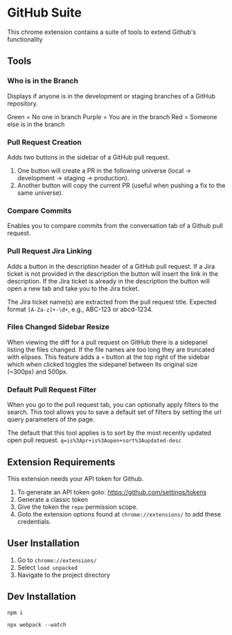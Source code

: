 # GitHub Suite

This chrome extension contains a suite of tools to extend Github's functionality

## Tools

### Who is in the Branch

Displays if anyone is in the development or staging branches of a GitHub repository.

Green = No one in branch
Purple = You are in the branch
Red = Someone else is in the branch

### Pull Request Creation

Adds two buttons in the sidebar of a GitHub pull request.

1. One button will create a PR in the following universe (local -> development -> staging -> production).
2. Another button will copy the current PR (useful when pushing a fix to the same universe).

### Compare Commits

Enables you to compare commits from the conversation tab of a Github pull request.

### Pull Request Jira Linking

Adds a button in the description header of a GitHub pull request. If a Jira ticket is not provided in the description the button will insert the link in the description. If the Jira ticket is already in the description the button will open a new tab and take you to the Jira ticket.

The Jira ticket name(s) are extracted from the pull request title. Expected format `[A-Za-z]+-\d+`, e.g., ABC-123 or abcd-1234.

### Files Changed Sidebar Resize

When viewing the diff for a pull request on GitHub there is a sidepanel listing the files changed. If the file names are too long they are truncated with elipses. This feature adds a `+` button at the top right of the sidebar which when clicked toggles the sidepanel between its original size (~300px) and 500px.

### Default Pull Request Filter

When you go to the pull request tab, you can optionally apply filters to the search. This tool allows you to save a default set of filters by setting the url query parameters of the page.

The default that this tool applies is to sort by the most recently updated open pull request.
`q=is%3Apr+is%3Aopen+sort%3Aupdated-desc`

## Extension Requirements

This extension needs your API token for Github.

1. To generate an API token goto: <https://github.com/settings/tokens>
2. Generate a classic token
3. Give the token the `repo` permission scope.
4. Goto the extension options found at `chrome://extensions/` to add these credentials.

## User Installation

1. Go to `chrome://extensions/`
2. Select `load unpacked`
3. Navigate to the project directory

## Dev Installation

`npm i`

`npx webpack --watch`
